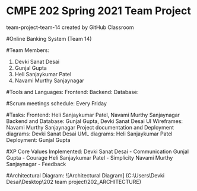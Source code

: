 # CMPE 202 Spring 2021 Team Project
team-project-team-14 created by GitHub Classroom

#Online Banking System (Team 14)

#Team Members:
1. Devki Sanat Desai
2. Gunjal Gupta
3. Heli Sanjaykumar Patel
4. Navami Murthy Sanjaynagar

#Tools and Languages:
Frontend:
Backend:
Database:

#Scrum meetings schedule:
Every Friday

#Tasks:
Frontend: Heli Sanjaykumar Patel, Navami Murthy Sanjaynagar
Backend and Database: Gunjal Gupta, Devki Sanat Desai
UI Wireframes: Navami Murthy Sanjaynagar
Project documentation and Deployment diagrams: Devki Sanat Desai
UML diagrams: Heli Sanjaykumar Patel
Deployment: Gunjal Gupta

#XP Core Values Implemented:
Devki Sanat Desai - Communication
Gunjal Gupta - Courage
Heli Sanjaykumar Patel - Simplicity
Navami Murthy Sanjaynagar - Feedback

#Architectural Diagram:
![Architectural Diagram] (C:\Users\Devki Desai\Desktop\202 team project\202_ARCHITECTURE)
